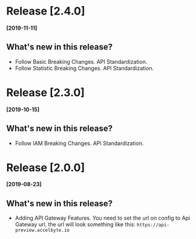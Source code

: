 # Release [2.4.0]
**[2019-11-11]**

## What's new in this release?
* Follow Basic Breaking Changes. API Standardization.
* Follow Statistic Breaking Changes. API Standardization.

# Release [2.3.0]
**[2019-10-15]**

## What's new in this release?
* Follow IAM Breaking Changes. API Standardization.

# Release [2.0.0]
**[2019-08-23]**

## What's new in this release?
* Adding API Gateway Features. You need to set the url on config to Api Gateway url, the url will look something like this: `https://api-preview.accelbyte.io`